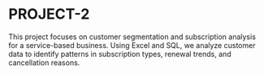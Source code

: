 # PROJECT-2
This project focuses on customer segmentation and subscription analysis for a service-based business. Using Excel and SQL, we analyze customer data to identify patterns in subscription types, renewal trends, and cancellation reasons.
